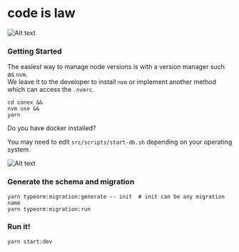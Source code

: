 # code is law
![Alt text](https://avatars.githubusercontent.com/u/45433868?v=4)
### Getting Started

The easiest way to manage node versions is with a version manager such as `nvm`.  
We leave it to the developer to install `nvm` or implement another method which can access the `.nvmrc`.  

```code
cd conex && 
nvm use &&
yarn
```

Do you have docker installed?

You may need to edit `src/scripts/start-db.sh` depending on your operating system.

![Alt text](https://4.bp.blogspot.com/-iy-_fn5n-ZI/V2IVw34C8YI/AAAAAAAAlHE/tXUlW2AYnqYwVgsjKikqqu8SvnGoKxMtwCLcB/s1600/may-the-force-be-with-you.JPG)


### Generate the schema and migration  

```code
yarn typeorm:migration:generate -- init  # init can be any migration name
yarn typeorm:migration:run
```  

### Run it!  

```code
yarn start:dev
```